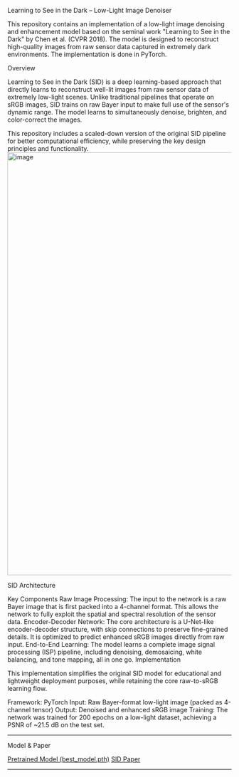 Learning to See in the Dark – Low-Light Image Denoiser

This repository contains an implementation of a low-light image denoising and enhancement model based on the seminal work "Learning to See in the Dark" by Chen et al. (CVPR 2018). The model is designed to reconstruct high-quality images from raw sensor data captured in extremely dark environments. The implementation is done in PyTorch.

Overview

Learning to See in the Dark (SID) is a deep learning-based approach that directly learns to reconstruct well-lit images from raw sensor data of extremely low-light scenes. Unlike traditional pipelines that operate on sRGB images, SID trains on raw Bayer input to make full use of the sensor's dynamic range. The model learns to simultaneously denoise, brighten, and color-correct the images.

This repository includes a scaled-down version of the original SID pipeline for better computational efficiency, while preserving the key design principles and functionality.
<img width="951" alt="image" src="https://github.com/user-attachments/assets/81f5b51a-adb1-4157-9bd2-e197a40fb2f1" />

SID Architecture

Key Components
Raw Image Processing: The input to the network is a raw Bayer image that is first packed into a 4-channel format. This allows the network to fully exploit the spatial and spectral resolution of the sensor data.
Encoder-Decoder Network: The core architecture is a U-Net-like encoder-decoder structure, with skip connections to preserve fine-grained details. It is optimized to predict enhanced sRGB images directly from raw input.
End-to-End Learning: The model learns a complete image signal processing (ISP) pipeline, including denoising, demosaicing, white balancing, and tone mapping, all in one go.
Implementation

This implementation simplifies the original SID model for educational and lightweight deployment purposes, while retaining the core raw-to-sRGB learning flow.

Framework: PyTorch
Input: Raw Bayer-format low-light image (packed as 4-channel tensor)
Output: Denoised and enhanced sRGB image
Training: The network was trained for 200 epochs on a low-light dataset, achieving a PSNR of ~21.5 dB on the test set.

---

Model & Paper

[Pretrained Model (best_model.pth)](https://drive.google.com/file/d/1g9w2PXU01uFbLgM2ERO50jxcI1co9Yj6/view?usp=share_link)
[SID Paper](https://arxiv.org/abs/1805.01934)

---





